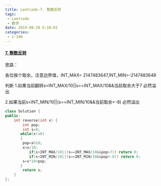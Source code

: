 ```yaml
---
title: Leetcode-7. 整数反转
tags:
 - Leetcode
 - 数学
date: 2019-08-20 6:10:01
categories:
 - 1-100
---
```


#### [7. 整数反转](https://leetcode-cn.com/problems/reverse-integer/)

思路：

各位挨个取余，注意边界值，INT_MAX= 2147483647,INT_MIN=-2147483648 

判断 1.如果当前翻转s>INT_MAX/10||s==INT_MAX/10&&当前取余大于7 必然溢出

2.如果当前s<INT_MIN/10||(s==INT_MIN/10&&当前取余<-8) 必然溢出

<!--more-->

```c++
class Solution {
public:
    int reverse(int x) {
        int pop;
        int s=0;
       while(x!=0)
       {
        pop=x%10;
        x=x/10;
           if(s>INT_MAX/10||(s==INT_MAX/10&&pop>7)) return 0;
           if(s<INT_MIN/10||(s==INT_MIN/10&&pop<-8)) return 0;
        s=s*10+pop;
       }
        return s;
    }
};
```


